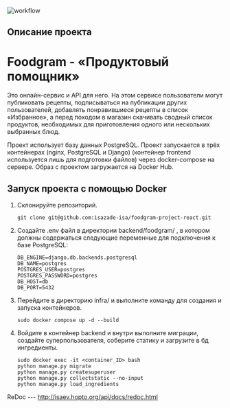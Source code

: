 ![workflow](https://github.com/isazade-isa/foodgram-project-react/actions/workflows/final.yml/badge.svg)

## Описание проекта

# Foodgram - «Продуктовый помощник»

Это онлайн-сервис и API для него. На этом сервисе пользователи могут публиковать рецепты, подписываться на публикации других пользователей, добавлять понравившиеся рецепты в список «Избранное», а перед походом в магазин скачивать сводный список продуктов, необходимых для приготовления одного или нескольких выбранных блюд.

Проект использует базу данных PostgreSQL. Проект запускается в трёх контейнерах (nginx, PostgreSQL и Django) (контейнер frontend используется лишь для подготовки файлов) через docker-compose на сервере. Образ с проектом загружается на Docker Hub.

## Запуск проекта с помощью Docker

1. Склонируйте репозиторий.

   ```
   git clone git@github.com:isazade-isa/foodgram-project-react.git
   ```

2. Создайте .env файл в директории backend/foodgram/ , в котором должны содержаться следующие переменные для подключения к базе PostgreSQL:

   ```
   DB_ENGINE=django.db.backends.postgresql
   DB_NAME=postgres
   POSTGRES_USER=postgres
   POSTGRES_PASSWORD=postgres
   DB_HOST=db
   DB_PORT=5432
   ```

3. Перейдите в директорию infra/ и выполните команду для создания и запуска контейнеров.

   ```
   sudo docker compose up -d --build
   ```

4. Войдите в контейнер backend и внутри выполните миграции, создайте суперпользователя, соберите статику и загрузите в бд ингредиенты.

   ```
   sudo docker exec -it <container_ID> bash
   python manage.py migrate
   python manage.py createsuperuser
   python manage.py collectstatic --no-input
   python manage.py load_ingredients
   ```

ReDoc --- http://isaev.hopto.org/api/docs/redoc.html
